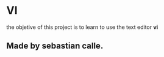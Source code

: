 # VI
the objetive of this project is to learn to use the text editor **vi**
## Made by sebastian calle.